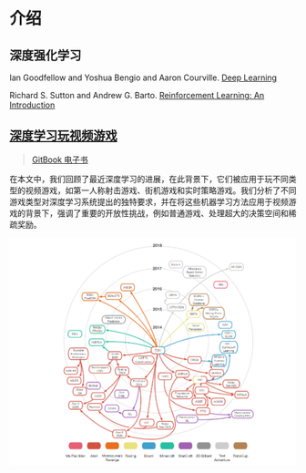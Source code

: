 # 介绍

## 深度强化学习

Ian Goodfellow and Yoshua Bengio and Aaron Courville. [Deep Learning](http://www.deeplearningbook.org/)

Richard S. Sutton and Andrew G. Barto. [Reinforcement Learning: An Introduction](http://incompleteideas.net/book/the-book-2nd.html)

## [深度学习玩视频游戏](http://arxiv.org/pdf/1708.07902)

> [GitBook 电子书](https://hu-jian.gitbook.io/deep-learning-for-video-game-playing/)

在本文中，我们回顾了最近深度学习的进展，在此背景下，它们被应用于玩不同类型的视频游戏，如第一人称射击游戏、街机游戏和实时策略游戏。我们分析了不同游戏类型对深度学习系统提出的独特要求，并在将这些机器学习方法应用于视频游戏的背景下，强调了重要的开放性挑战，例如普通游戏、处理超大的决策空间和稀疏奖励。

![](.gitbook/assets/all-1.png)

